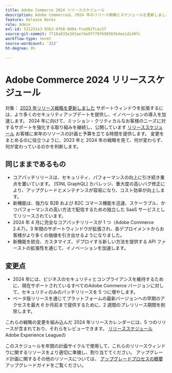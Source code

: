 ```yaml
---
title: Adobe Commerce 2024 リリーススケジュール
description: Adobe Commerceは、2024 年のリリース戦略とスケジュールを更新しました。
feature: Release Notes
role: Admin
exl-id: 521251e3-93b2-4fb8-8804-fced82fcac57
source-git-commit: 7718a835e343ae7da9ff79f690503b4ee1d140fc
workflow-type: tm+mt
source-wordcount: '313'
ht-degree: 0%

---
```


# Adobe Commerce 2024 リリーススケジュール

対象： [2023 年リリース戦略を更新しました](https://business.adobe.com/blog/the-latest/adobe-announces-expanded-support) サポートウィンドウを拡張するには、より多くのセキュリティアップデートを提供し、イノベーションの導入を加速します。 2024 年に向けて、ミッション・クリティカルなお客様のニーズに対するサポートを強化する取り組みを継続し、公開しています [リリーススケジュール](https://experienceleague.adobe.com/docs/commerce-operations/release/planning/schedule.html) お客様に来年のリソースの計画と予算を立てる時間を提供します。 変更をまとめるのに役立つように、2023 年と 2024 年の戦略を見て、何が変わらず、何が変わっているのかを判断します。

## 同じままであるもの

* コアパッチリリースは、セキュリティ、パフォーマンスの向上に引き続き重点を置いています。 [!DNL GraphQL] カバレッジ、重大度の高いバグ修正により、アップグレードとメンテナンスが容易になり、コスト効率が向上します。
* 新機能は、強力な B2B および B2C コマース機能を迅速、スケーラブル、かつパフォーマンスの高い方法で配信するための独立した SaaS サービスとしてリリースされています。
* 2024 年 4 月に完全なコアパッチリリースが 1 つ（Adobe Commerce 2.4.7）。3 年間のサポートウィンドウが拡張され、各デプロイメントからお客様がより多くの価値を引き出せるようになりました。
* 新機能を統合、カスタマイズ、デプロイする新しい方法を提供する API ファーストの拡張性を通じて、イノベーションを加速します。

## 変更点

* 2024 年には、ビジネスのセキュリティとコンプライアンスを維持するために、現在サポートされているすべてのAdobe Commerce バージョンに対して、セキュリティのみのパッチリリースを 5 つに増やします。
* ベータ版リリースを通じてプラットフォームの最新バージョンへの早期のアクセスを最大 6 か月前まで提供するために、2 週間のプレリリース期間を削除します。

これらの戦略の変更を組み込んだ 2024 年リリースカレンダーには、5 つのリリースが含まれており、それらをレビューできます。 [リリーススケジュール](https://experienceleague.adobe.com/docs/commerce-operations/release/planning/schedule.html) Adobe Experience Leagueの

このスケジュールを年間の計画サイクルで使用して、これらのリリースウィンドウに関するリソースをより適切に準備し、割り当ててください。 アップグレード計画に関するその他のリソースについては、 [アップグレードプロセスの概要](/docs/commerce-operations/upgrade-guide/overview.html) アップグレードガイドをご覧ください。

